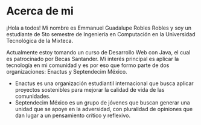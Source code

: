 # Acerca de mi

¡Hola a todos! Mi nombre es Emmanuel Guadalupe Robles Robles y soy un estudiante de 5to semestre de Ingeniería en Computación en la Universidad Tecnológica de la Mixteca. 

Actualmente estoy tomando un curso de Desarrollo Web con Java, el cual es patrocinado por Becas Santander. Mi interés principal es aplicar la tecnología en mi comunidad y es por eso que formo parte de dos organizaciones: Enactus y Septendecim México.

- Enactus es una organización estudiantil internacional que busca aplicar proyectos sostenibles para mejorar la calidad de vida de las comunidades.
- Septendecim México es un grupo de jóvenes que buscan generar una unidad que se apoye en la adversidad, con pluralidad de opiniones que dan lugar a un pensamiento crítico y reflexivo.

